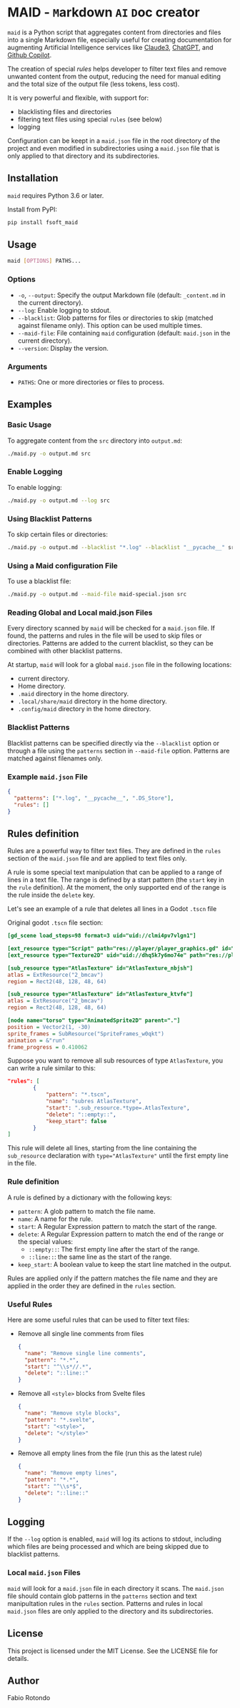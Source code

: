 # MAID - `M`arkdown `AI` `D`oc creator

`maid` is a Python script that aggregates content from directories and files into a single Markdown file, especially useful for creating documentation for augmenting Artificial Intelligence services like [Claude3](https://claude.ai), [ChatGPT](https://chatgpt.com), and [Github Copilot](https://github.com/features/copilot).

The creation of special _rules_ helps developer to filter text files and remove unwanted content from the output, reducing the need for manual editing and the total size of the output file (less tokens, less cost).

It is very powerful and flexible, with support for:

- blacklisting files and directories
- filtering text files using special `rules` (see below)
- logging

Configuration can be keept in a `maid.json` file in the root directory of the project and even modified in subdirectories using a `maid.json` file that is only applied to that directory and its subdirectories.

## Installation

`maid` requires Python 3.6 or later.

Install from PyPI:

```bash
pip install fsoft_maid
```

## Usage

```bash
maid [OPTIONS] PATHS...
```

### Options

- `-o`, `--output`: Specify the output Markdown file (default: `_content.md` in the current directory).
- `--log`: Enable logging to stdout.
- `--blacklist`: Glob patterns for files or directories to skip (matched against filename only). This option can be used multiple times.
- `--maid-file`: File containing `maid` configuration (default: `maid.json` in the current directory).
- `--version`: Display the version.

### Arguments

- `PATHS`: One or more directories or files to process.

## Examples

### Basic Usage

To aggregate content from the `src` directory into `output.md`:

```bash
./maid.py -o output.md src
```

### Enable Logging

To enable logging:

```bash
./maid.py -o output.md --log src
```

### Using Blacklist Patterns

To skip certain files or directories:

```bash
./maid.py -o output.md --blacklist "*.log" --blacklist "__pycache__" src
```

### Using a Maid configuration File

To use a blacklist file:

```bash
./maid.py -o output.md --maid-file maid-special.json src
```

### Reading Global and Local maid.json Files

Every directory scanned by `maid` will be checked for a `maid.json` file. If found, the patterns and rules in the file will be used to skip files or directories.
Patterns are added to the current blacklist, so they can be combined with other blacklist patterns.

At startup, `maid` will look for a global `maid.json` file in the following locations:

- current directory.
- Home directory.
- `.maid` directory in the home directory.
- `.local/share/maid` directory in the home directory.
- `.config/maid` directory in the home directory.

### Blacklist Patterns

Blacklist patterns can be specified directly via the `--blacklist` option or through a file using the `patterns` section in `--maid-file` option. Patterns are matched against filenames only.

### Example `maid.json` File

```json
{
  "patterns": ["*.log", "__pycache__", ".DS_Store"],
  "rules": []
}
```

## Rules definition

Rules are a powerful way to filter text files. They are defined in the `rules` section of the `maid.json` file and are applied to text files only.

A rule is some special text manipulation that can be applied to a range of lines in a text file.
The range is defined by a start pattern (the `start` key in the `rule` definition).
At the moment, the only supported end of the range is the rule inside the `delete` key.

Let's see an example of a rule that deletes all lines in a Godot `.tscn` file

Original godot `.tscn` file section:

```ini
[gd_scene load_steps=98 format=3 uid="uid://clmi4pv7vlgn1"]

[ext_resource type="Script" path="res://player/player_graphics.gd" id="1_ayi7m"]
[ext_resource type="Texture2D" uid="uid://dhq5k7y6mo74e" path="res://player/assets/spritesheet.png" id="2_bmcav"]

[sub_resource type="AtlasTexture" id="AtlasTexture_nbjsh"]
atlas = ExtResource("2_bmcav")
region = Rect2(48, 128, 48, 64)

[sub_resource type="AtlasTexture" id="AtlasTexture_ktvfe"]
atlas = ExtResource("2_bmcav")
region = Rect2(48, 128, 48, 64)

[node name="torso" type="AnimatedSprite2D" parent="."]
position = Vector2(1, -30)
sprite_frames = SubResource("SpriteFrames_w0qkt")
animation = &"run"
frame_progress = 0.410062
```

Suppose you want to remove all sub resources of type `AtlasTexture`, you can write a rule similar to this:

```json
"rules": [
        {
            "pattern": "*.tscn",
            "name": "subres AtlasTexture",
            "start": ".sub_resource.*type=.AtlasTexture",
            "delete": "::empty::",
            "keep_start": false
        }
]
```

This rule will delete all lines, starting from the line containing the `sub_resource` declaration with `type="AtlasTexture"` until the first empty line in the file.

### Rule definition

A rule is defined by a dictionary with the following keys:

- `pattern`: A glob pattern to match the file name.
- `name`: A name for the rule.
- `start`: A Regular Expression pattern to match the start of the range.
- `delete`: A Regular Expression pattern to match the end of the range or the special values:
  - `::empty::`: The first empty line after the start of the range.
  - `::line::`: the same line as the start of the range.
- `keep_start`: A boolean value to keep the start line matched in the output.

Rules are applied only if the pattern matches the file name and they are applied in the order they are defined in the `rules` section.

### Useful Rules

Here are some useful rules that can be used to filter text files:

- Remove all single line comments from files

  ```json
  {
    "name": "Remove single line comments",
    "pattern": "*.*",
    "start": "^\\s*//.*",
    "delete": "::line::"
  }
  ```

- Remove all `<style>` blocks from Svelte files

  ```json
  {
    "name": "Remove style blocks",
    "pattern": "*.svelte",
    "start": "<style>",
    "delete": "</style>"
  }
  ```

- Remove all empty lines from the file (run this as the latest rule)

  ```json
  {
    "name": "Remove empty lines",
    "pattern": "*.*",
    "start": "^\\s*$",
    "delete": "::line::"
  }
  ```

## Logging

If the `--log` option is enabled, `maid` will log its actions to stdout, including which files are being processed and which are being skipped due to blacklist patterns.

### Local `maid.json` Files

`maid` will look for a `maid.json` file in each directory it scans. The `maid.json` file should contain glob patterns in the `patterns` section and text manipultation rules in the `rules` section.
Patterns and rules in local `maid.json` files are only applied to the directory and its subdirectories.

## License

This project is licensed under the MIT License. See the LICENSE file for details.

## Author

Fabio Rotondo
